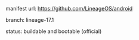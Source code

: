 manifest url:
https://github.com/LineageOS/android

branch:
lineage-17.1

status:
buildable and bootable (official)
